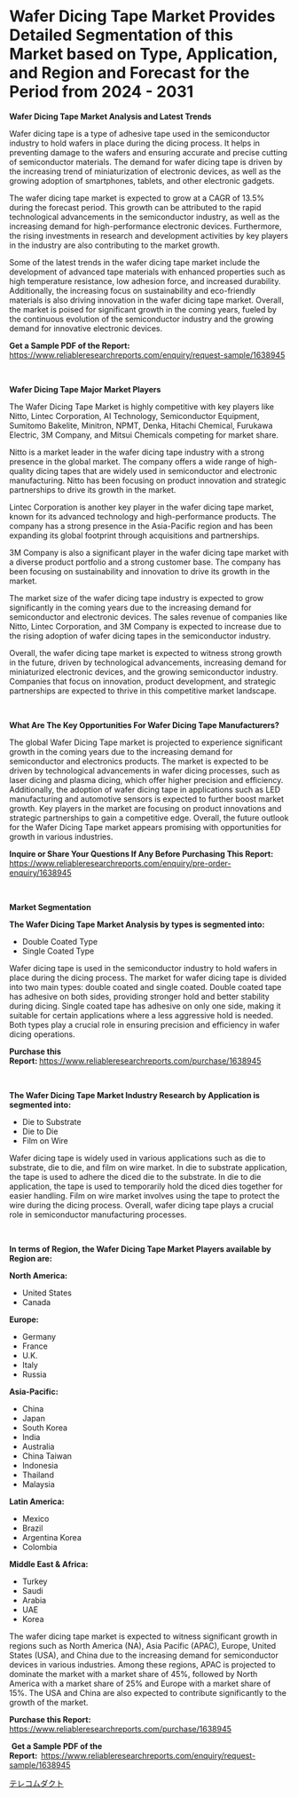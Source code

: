 <p><h1>Wafer Dicing Tape Market Provides Detailed Segmentation of this Market based on Type, Application, and Region and Forecast for the Period from 2024 - 2031</h1></p><p><strong>Wafer Dicing Tape Market Analysis and Latest Trends</strong></p>
<p><p>Wafer dicing tape is a type of adhesive tape used in the semiconductor industry to hold wafers in place during the dicing process. It helps in preventing damage to the wafers and ensuring accurate and precise cutting of semiconductor materials. The demand for wafer dicing tape is driven by the increasing trend of miniaturization of electronic devices, as well as the growing adoption of smartphones, tablets, and other electronic gadgets.</p><p>The wafer dicing tape market is expected to grow at a CAGR of 13.5% during the forecast period. This growth can be attributed to the rapid technological advancements in the semiconductor industry, as well as the increasing demand for high-performance electronic devices. Furthermore, the rising investments in research and development activities by key players in the industry are also contributing to the market growth.</p><p>Some of the latest trends in the wafer dicing tape market include the development of advanced tape materials with enhanced properties such as high temperature resistance, low adhesion force, and increased durability. Additionally, the increasing focus on sustainability and eco-friendly materials is also driving innovation in the wafer dicing tape market. Overall, the market is poised for significant growth in the coming years, fueled by the continuous evolution of the semiconductor industry and the growing demand for innovative electronic devices.</p></p>
<p><strong>Get a Sample PDF of the Report:&nbsp;</strong> <a href="https://www.reliableresearchreports.com/enquiry/request-sample/1638945">https://www.reliableresearchreports.com/enquiry/request-sample/1638945</a></p>
<p>&nbsp;</p>
<p><strong>Wafer Dicing Tape Major Market Players</strong></p>
<p><p>The Wafer Dicing Tape Market is highly competitive with key players like Nitto, Lintec Corporation, AI Technology, Semiconductor Equipment, Sumitomo Bakelite, Minitron, NPMT, Denka, Hitachi Chemical, Furukawa Electric, 3M Company, and Mitsui Chemicals competing for market share. </p><p>Nitto is a market leader in the wafer dicing tape industry with a strong presence in the global market. The company offers a wide range of high-quality dicing tapes that are widely used in semiconductor and electronic manufacturing. Nitto has been focusing on product innovation and strategic partnerships to drive its growth in the market. </p><p>Lintec Corporation is another key player in the wafer dicing tape market, known for its advanced technology and high-performance products. The company has a strong presence in the Asia-Pacific region and has been expanding its global footprint through acquisitions and partnerships. </p><p>3M Company is also a significant player in the wafer dicing tape market with a diverse product portfolio and a strong customer base. The company has been focusing on sustainability and innovation to drive its growth in the market.</p><p>The market size of the wafer dicing tape industry is expected to grow significantly in the coming years due to the increasing demand for semiconductor and electronic devices. The sales revenue of companies like Nitto, Lintec Corporation, and 3M Company is expected to increase due to the rising adoption of wafer dicing tapes in the semiconductor industry.</p><p>Overall, the wafer dicing tape market is expected to witness strong growth in the future, driven by technological advancements, increasing demand for miniaturized electronic devices, and the growing semiconductor industry. Companies that focus on innovation, product development, and strategic partnerships are expected to thrive in this competitive market landscape.</p></p>
<p>&nbsp;</p>
<p><strong>What Are The Key Opportunities For Wafer Dicing Tape Manufacturers?</strong></p>
<p><p>The global Wafer Dicing Tape market is projected to experience significant growth in the coming years due to the increasing demand for semiconductor and electronics products. The market is expected to be driven by technological advancements in wafer dicing processes, such as laser dicing and plasma dicing, which offer higher precision and efficiency. Additionally, the adoption of wafer dicing tape in applications such as LED manufacturing and automotive sensors is expected to further boost market growth. Key players in the market are focusing on product innovations and strategic partnerships to gain a competitive edge. Overall, the future outlook for the Wafer Dicing Tape market appears promising with opportunities for growth in various industries.</p></p>
<p><strong>Inquire or Share Your Questions If Any Before Purchasing This Report:</strong> <a href="https://www.reliableresearchreports.com/enquiry/pre-order-enquiry/1638945">https://www.reliableresearchreports.com/enquiry/pre-order-enquiry/1638945</a></p>
<p>&nbsp;</p>
<p><strong>Market Segmentation</strong></p>
<p><strong>The Wafer Dicing Tape Market Analysis by types is segmented into:</strong></p>
<p><ul><li>Double Coated Type</li><li>Single Coated Type</li></ul></p>
<p><p>Wafer dicing tape is used in the semiconductor industry to hold wafers in place during the dicing process. The market for wafer dicing tape is divided into two main types: double coated and single coated. Double coated tape has adhesive on both sides, providing stronger hold and better stability during dicing. Single coated tape has adhesive on only one side, making it suitable for certain applications where a less aggressive hold is needed. Both types play a crucial role in ensuring precision and efficiency in wafer dicing operations.</p></p>
<p><strong>Purchase this Report:&nbsp;</strong><a href="https://www.reliableresearchreports.com/purchase/1638945">https://www.reliableresearchreports.com/purchase/1638945</a></p>
<p>&nbsp;</p>
<p><strong>The Wafer Dicing Tape Market Industry Research by Application is segmented into:</strong></p>
<p><ul><li>Die to Substrate</li><li>Die to Die</li><li>Film on Wire</li></ul></p>
<p><p>Wafer dicing tape is widely used in various applications such as die to substrate, die to die, and film on wire market. In die to substrate application, the tape is used to adhere the diced die to the substrate. In die to die application, the tape is used to temporarily hold the diced dies together for easier handling. Film on wire market involves using the tape to protect the wire during the dicing process. Overall, wafer dicing tape plays a crucial role in semiconductor manufacturing processes.</p></p>
<p>&nbsp;</p>
<p><strong>In terms of Region, the Wafer Dicing Tape Market Players available by Region are:</strong></p>
<p>
    <p> <strong> North America: </strong>
        <ul>
            <li>United States</li>
            <li>Canada</li>
        </ul>
        </p> 
    <p> <strong> Europe: </strong>
        <ul>
            <li>Germany</li>
            <li>France</li>
            <li>U.K.</li>
            <li>Italy</li>
            <li>Russia</li>
        </ul>
        </p> 
    <p> <strong> Asia-Pacific: </strong>
        <ul>
            <li>China</li>
            <li>Japan</li>
            <li>South Korea</li>
            <li>India</li>
            <li>Australia</li>
            <li>China Taiwan</li>
            <li>Indonesia</li>
            <li>Thailand</li>
            <li>Malaysia</li>
        </ul>
        </p> 
    <p> <strong> Latin America: </strong>
        <ul>
            <li>Mexico</li>
            <li>Brazil</li>
            <li>Argentina Korea</li>
            <li>Colombia</li>
        </ul>
        </p> 
    <p> <strong> Middle East & Africa: </strong>
        <ul>
            <li>Turkey</li>
            <li>Saudi</li>
            <li>Arabia</li>
            <li>UAE</li>
            <li>Korea</li>
        </ul>
    </p>
    </p>
<p><p>The wafer dicing tape market is expected to witness significant growth in regions such as North America (NA), Asia Pacific (APAC), Europe, United States (USA), and China due to the increasing demand for semiconductor devices in various industries. Among these regions, APAC is projected to dominate the market with a market share of 45%, followed by North America with a market share of 25% and Europe with a market share of 15%. The USA and China are also expected to contribute significantly to the growth of the market.</p></p>
<p><strong>Purchase this Report: </strong><a href="https://www.reliableresearchreports.com/purchase/1638945">https://www.reliableresearchreports.com/purchase/1638945</a></p>
<p>&nbsp;<strong>Get a Sample PDF of the Report:&nbsp;&nbsp;</strong><a href="https://www.reliableresearchreports.com/enquiry/request-sample/1638945">https://www.reliableresearchreports.com/enquiry/request-sample/1638945</a></p>
<p><strong></strong></p>
<p><p><a href="https://github.com/lababdou/Market-Research-Report-List-3/blob/main/13044919230.md">テレコムダクト</a></p></p>